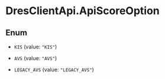 # DresClientApi.ApiScoreOption

## Enum


* `KIS` (value: `"KIS"`)

* `AVS` (value: `"AVS"`)

* `LEGACY_AVS` (value: `"LEGACY_AVS"`)


